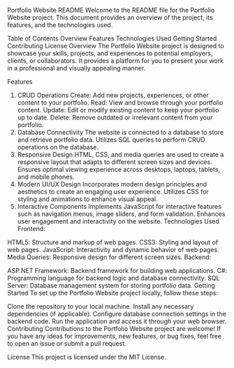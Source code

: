 Portfolio Website README
Welcome to the README file for the Portfolio Website project. This document provides an overview of the project, its features, and the technologies used.

Table of Contents
Overview
Features
Technologies Used
Getting Started
Contributing
License
Overview
The Portfolio Website project is designed to showcase your skills, projects, and experiences to potential employers, clients, or collaborators. It provides a platform for you to present your work in a professional and visually appealing manner.

Features
1. CRUD Operations
Create: Add new projects, experiences, or other content to your portfolio.
Read: View and browse through your portfolio content.
Update: Edit or modify existing content to keep your portfolio up to date.
Delete: Remove outdated or irrelevant content from your portfolio.
2. Database Connectivity
The website is connected to a database to store and retrieve portfolio data.
Utilizes SQL queries to perform CRUD operations on the database.
3. Responsive Design
HTML, CSS, and media queries are used to create a responsive layout that adapts to different screen sizes and devices.
Ensures optimal viewing experience across desktops, laptops, tablets, and mobile phones.
4. Modern UI/UX Design
Incorporates modern design principles and aesthetics to create an engaging user experience.
Utilizes CSS for styling and animations to enhance visual appeal.
5. Interactive Components
Implements JavaScript for interactive features such as navigation menus, image sliders, and form validation.
Enhances user engagement and interactivity on the website.
Technologies Used
Frontend:

HTML5: Structure and markup of web pages.
CSS3: Styling and layout of web pages.
JavaScript: Interactivity and dynamic behavior of web pages.
Media Queries: Responsive design for different screen sizes.
Backend:

ASP.NET Framework: Backend framework for building web applications.
C#: Programming language for backend logic and database connectivity.
SQL Server: Database management system for storing portfolio data.
Getting Started
To set up the Portfolio Website project locally, follow these steps:

Clone the repository to your local machine.
Install any necessary dependencies (if applicable).
Configure database connection settings in the backend code.
Run the application and access it through your web browser.
Contributing
Contributions to the Portfolio Website project are welcome! If you have any ideas for improvements, new features, or bug fixes, feel free to open an issue or submit a pull request.

License
This project is licensed under the MIT License.
